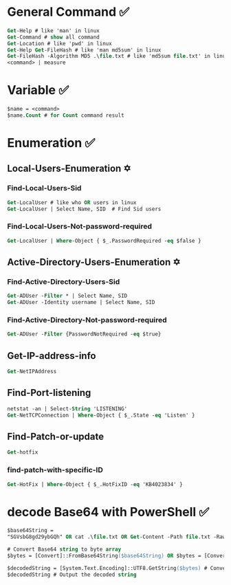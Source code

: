 # General Command ✅
```ps
Get-Help # like 'man' in linux
Get-Command # show all command
Get-Location # like 'pwd' in linux
Get-Help Get-FileHash # like 'man md5sum' in linux
Get-FileHash -Algorithm MD5 .\file.txt # like 'md5sum file.txt' in linux
<command> | measure 
```
# Variable ✅
```ps
$name = <command> 
$name.Count # for Count command result 
```
# Enumeration ✅
## Local-Users-Enumeration ✡️
### Find-Local-Users-Sid
```ps
Get-LocalUser # like who OR users in linux
Get-LocalUser | Select Name, SID  # Find Sid users 
```
### Find-Local-Users-Not-password-required
```ps
Get-LocalUser | Where-Object { $_.PasswordRequired -eq $false }
```
## Active-Directory-Users-Enumeration ✡️
### Find-Active-Directory-Users-Sid
```ps
Get-ADUser -Filter * | Select Name, SID
Get-ADUser -Identity username | Select Name, SID
```
### Find-Active-Directory-Not-password-required
```ps
Get-ADUser -Filter {PasswordNotRequired -eq $true}
```
## Get-IP-address-info
```ps
Get-NetIPAddress
```
## Find-Port-listening
```ps
netstat -an | Select-String 'LISTENING'
Get-NetTCPConnection | Where-Object { $_.State -eq 'Listen' }
```
## Find-Patch-or-update
```ps
Get-hotfix
```
### find-patch-with-specific-ID
```ps
Get-HotFix | Where-Object { $_.HotFixID -eq 'KB4023834' }
```
# decode Base64 with PowerShell ✅
```ps
$base64String = 
"SGVsbG8gd29ybGQh" OR cat .\file.txt OR Get-Content -Path file.txt -Raw

# Convert Base64 string to byte array
$bytes = [Convert]::FromBase64String($base64String) OR $bytes = [Convert]::FromBase64String((cat file.txt)) 

$decodedString = [System.Text.Encoding]::UTF8.GetString($bytes) # Convert byte array to a plain text string
$decodedString # Output the decoded string
```
